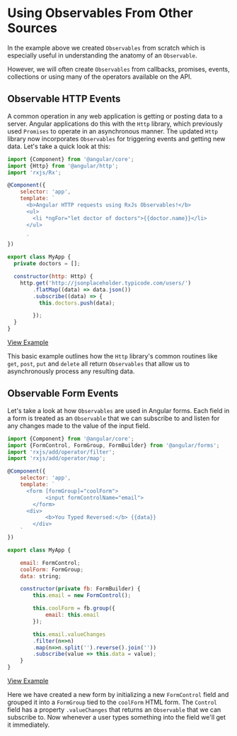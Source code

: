 # Using Observables From Other Sources

In the example above we created `Observables` from scratch which is especially useful in understanding the anatomy of an `Observable`.

However, we will often create `Observables` from callbacks, promises, events, collections or using many of the operators available on the API.


## Observable HTTP Events

A common operation in any web application is getting or posting data to a server. Angular applications do this with the `Http` library, which previously used `Promises` to operate in an asynchronous manner. The updated `Http` library now incorporates `Observables` for triggering events and getting new data. Let's take a quick look at this:

```js
import {Component} from '@angular/core';
import {Http} from '@angular/http';
import 'rxjs/Rx';

@Component({
	selector: 'app',
	template: `
	  <b>Angular HTTP requests using RxJs Observables!</b>
	  <ul>
	    <li *ngFor="let doctor of doctors">{{doctor.name}}</li>
	  </ul>

	  `
})

export class MyApp {
  private doctors = [];

  constructor(http: Http) {
    http.get('http://jsonplaceholder.typicode.com/users/')
        .flatMap((data) => data.json())
        .subscribe((data) => {
          this.doctors.push(data);

        });
  }
}
```
[View Example](http://plnkr.co/edit/AikZi1?p=preview)

This basic example outlines how the `Http` library's common routines like `get`, `post`, `put` and `delete` all return `Observables` that allow us to asynchronously process any resulting data.


## Observable Form Events

Let's take a look at how `Observables` are used in Angular forms. Each field in a form is treated as an `Observable` that we can subscribe to and listen for any changes made to the value of the input field.

```js
import {Component} from '@angular/core';
import {FormControl, FormGroup, FormBuilder} from '@angular/forms';
import 'rxjs/add/operator/filter';
import 'rxjs/add/operator/map';

@Component({
	selector: 'app',
	template: `
	  <form [formGroup]="coolForm">
			<input formControlName="email">
		</form>
	  <div>
			<b>You Typed Reversed:</b> {{data}}
		</div>
	`
})

export class MyApp {

	email: FormControl;
	coolForm: FormGroup;
	data: string;

	constructor(private fb: FormBuilder) {
		this.email = new FormControl();

		this.coolForm = fb.group({
			email: this.email
		});

		this.email.valueChanges
		.filter(n=>n)
		.map(n=>n.split('').reverse().join(''))
		.subscribe(value => this.data = value);
	}
}
```
[View Example](http://plnkr.co/edit/vCdjZM?p=preview)


Here we have created a new form by initializing a new `FormControl` field and grouped it into a `FormGroup` tied to the `coolForm` HTML form. The `Control` field has a property `.valueChanges` that returns an `Observable` that we can subscribe to. Now whenever a user types something into the field we'll get it immediately.
